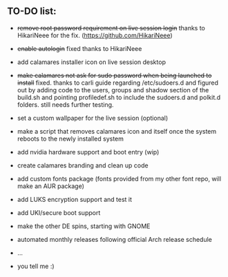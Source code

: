 ## TO-DO list:

- ~~remove root password requirement on live session login~~ thanks to HikariNeee for the fix. (https://github.com/HikariNeee)
- ~~enable autologin~~ fixed thanks to HikariNeee
- add calamares installer icon on live session desktop
- ~~make calamares not ask for sudo password when being launched to install~~ fixed. thanks to carli guide regarding /etc/sudoers.d and figured out by adding code to the users, groups and shadow section of the build.sh and pointing profiledef.sh to include the sudoers.d and polkit.d folders. still needs further testing.

- set a custom wallpaper for the live session (optional)
- make a script that removes calamares icon and itself once the system reboots to the newly installed system
- add nvidia hardware support and boot entry (wip)
- create calamares branding and clean up code
- add custom fonts package (fonts provided from my other font repo, will make an AUR package)
- add LUKS encryption support and test it
- add UKI/secure boot support
- make the other DE spins, starting with GNOME
- automated monthly releases following official Arch release schedule
- ...
- you tell me :)
